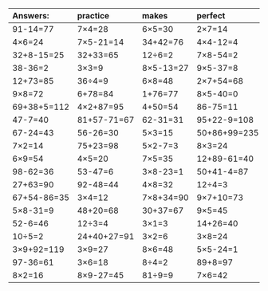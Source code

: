 | Answers: | practice | makes | perfect | ! |
| :--- | :--- | :--- | :--- | :--- |
| 91-14=77 | 7×4=28 | 6×5=30 | 2×7=14 | 5×2=10 | 
| 4×6=24 | 7×5-21=14 | 34+42=76 | 4×4-12=4 | 5×9=45 | 
| 32+8-15=25 | 32+33=65 | 12÷6=2 | 7×8-54=2 | 82-49=33 | 
| 38-36=2 | 3×3=9 | 8×5-13=27 | 9×5-37=8 | 84+46-88=42 | 
| 12+73=85 | 36÷4=9 | 6×8=48 | 2×7+54=68 | 45÷9=5 | 
| 9×8=72 | 6+78=84 | 1+76=77 | 8×5-40=0 | 56-27=29 | 
| 69+38+5=112 | 4×2+87=95 | 4+50=54 | 86-75=11 | 57+60+46=163 | 
| 47-7=40 | 81+57-71=67 | 62-31=31 | 95+22-9=108 | 29+54-79=4 | 
| 67-24=43 | 56-26=30 | 5×3=15 | 50+86+99=235 | 2×5-3=7 | 
| 7×2=14 | 75+23=98 | 5×2-7=3 | 8×3=24 | 8×9+79=151 | 
| 6×9=54 | 4×5=20 | 7×5=35 | 12+89-61=40 | 4×7=28 | 
| 98-62=36 | 53-47=6 | 3×8-23=1 | 50+41-4=87 | 9×7=63 | 
| 27+63=90 | 92-48=44 | 4×8=32 | 12÷4=3 | 24÷6=4 | 
| 67+54-86=35 | 3×4=12 | 7×8+34=90 | 9×7+10=73 | 84-1=83 | 
| 5×8-31=9 | 48+20=68 | 30+37=67 | 9×5=45 | 22-18=4 | 
| 52-6=46 | 12÷3=4 | 3×1=3 | 14+26=40 | 75-39=36 | 
| 10÷5=2 | 24+40+27=91 | 3×2=6 | 3×8=24 | 59-21=38 | 
| 3×9+92=119 | 3×9=27 | 8×6=48 | 5×5-24=1 | 94-38=56 | 
| 97-36=61 | 3×6=18 | 8÷4=2 | 89+8=97 | 5×7=35 | 
| 8×2=16 | 8×9-27=45 | 81÷9=9 | 7×6=42 | 6×6=36 | 
